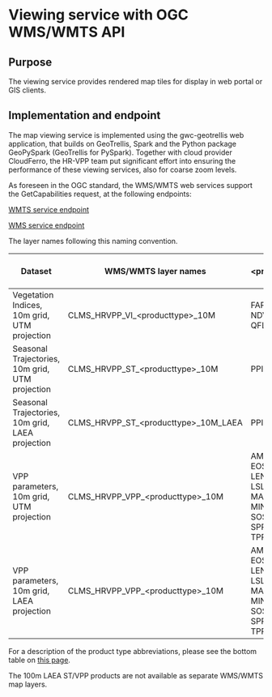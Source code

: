 # Viewing service with OGC WMS/WMTS API

## Purpose

The viewing service provides rendered map tiles for display in web portal or GIS clients.

## Implementation and endpoint

The map viewing service is implemented using the gwc-geotrellis web application, that builds on GeoTrellis, Spark and the Python package GeoPySpark (GeoTrellis for PySpark).
Together with cloud provider CloudFerro, the HR-VPP team put significant effort into ensuring the performance of these viewing services, also for coarse zoom levels.

As foreseen in the OGC standard, the WMS/WMTS web services support the GetCapabilities request, at the following endpoints:

[WMTS service endpoint](https://phenology.vgt.vito.be/wms?request=GetCapabilities)

[WMS service endpoint](https://phenology.vgt.vito.be/wmts?request=GetCapabilities)

The layer names following this naming convention.

|Dataset|WMS\/WMTS layer names|Where \<producttype\> is one of|
|-------|--------------------|---------------------------|
|Vegetation Indices, 10m grid, UTM projection|CLMS\_HRVPP\_VI\_\<producttype\>\_10M|FAPAR, LAI, NDVI, PPI, QFLAG2|
|Seasonal Trajectories, 10m grid, UTM projection|CLMS\_HRVPP\_ST\_\<producttype\>\_10M|PPI, QFLAG|
|Seasonal Trajectories, 10m grid, LAEA projection|CLMS\_HRVPP\_ST\_\<producttype\>\_10M_LAEA|PPI, QFLAG|
|VPP parameters, 10m grid, UTM projection|CLMS\_HRVPP\_VPP\_\<producttype\>\_10M|AMPL, EOSD, EOSV, LENGTH, LSLOPE, MAXD, MAXV, MINV, RSLOPE, SOSD, SOSV, SPROD, TPROD, QFLAG|
|VPP parameters, 10m grid, LAEA projection|CLMS\_HRVPP\_VPP\_\<producttype\>\_10M|AMPL, EOSD, EOSV, LENGTH, LSLOPE, MAXD, MAXV, MINV, RSLOPE, SOSD, SOSV, SPROD, TPROD, QFLAG|

For a description of the product type abbreviations, please see the bottom table on [this page](./README.md).

The 100m LAEA ST/VPP products are not available as separate WMS/WMTS map layers.
